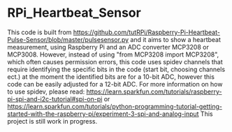 # RPi_Heartbeat_Sensor

This code is built from https://github.com/tutRPi/Raspberry-Pi-Heartbeat-Pulse-Sensor/blob/master/pulsesensor.py and it aims to show a heartbeat measurement, using Raspberry Pi and an ADC converter MCP3208 or MCP3008. 
However, instead of using "from MCP3208 import MCP3208", which often causes permission errors, this code uses spidev channels that require identifying the specific bits in the code (start bit, choosing channels ect.) at the moment the identified bits are for a 10-bit ADC, however this code can be easily adjusted for a 12-bit ADC. For more information on how to use spidev, please read:
https://learn.sparkfun.com/tutorials/raspberry-pi-spi-and-i2c-tutorial#spi-on-pi
or https://learn.sparkfun.com/tutorials/python-programming-tutorial-getting-started-with-the-raspberry-pi/experiment-3-spi-and-analog-input
This project is still work in progress.
